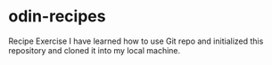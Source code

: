 # odin-recipes
Recipe Exercise 
I have learned how to use Git repo and initialized this repository and cloned it into my local machine.